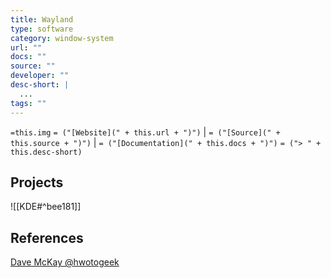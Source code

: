 ```yaml
---
title: Wayland
type: software
category: window-system
url: ""
docs: ""
source: ""
developer: ""
desc-short: |
  ...
tags: ""
---
```

`=this.img` `= ("[Website](" + this.url + ")")` |  `= ("[Source](" + this.source + ")")` | `= ("[Documentation](" + this.docs + ")")`
`= ("> " + this.desc-short)`

## Projects

![[KDE#^bee181]]


## References

[Dave McKay @hwotogeek](https://www.howtogeek.com/900698/what-is-wayland-on-linux-and-how-is-it-different-from-x/)